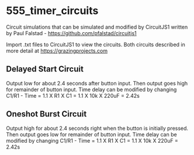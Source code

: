 # 555_timer_circuits

Circuit simulations that can be simulated and modified by CircuitJS1 written by Paul Falstad - https://github.com/pfalstad/circuitjs1

Import .txt files to CircuitJS1 to view the circuits. Both circuits described in more detail at https://grazingprojects.com

## Delayed Start Circuit
Output low for about 2.4 seconds after button input. Then output goes high for remainder of button input. Time delay can be modified by changing C1/R1 - Time = 1.1 X R1 X C1 = 1.1 X 10k X 220uF = 2.42s


## Oneshot Burst Circuit
Output high for about 2.4 seconds right when the button is initially pressed. Then output goes low for remainder of button input. Time delay can be modified by changing C1/R1 - Time = 1.1 X R1 X C1 = 1.1 X 10k X 220uF = 2.42s




